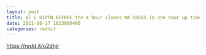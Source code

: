 ```yaml
--- 
layout: post 
title: BT C DIPPN BEFORE the 4 hour closes MA CROSS in one hour up time to fly 
date: 2021-06-17 1623980406 
categories: reddit 
--- 
```

https://redd.it/o2dhjr